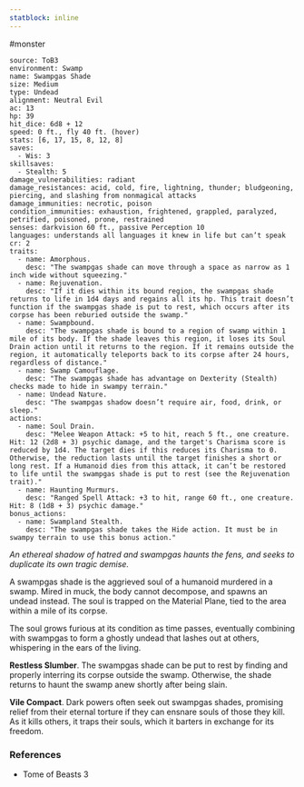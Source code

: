 ```yaml
---
statblock: inline
---
```

 #monster 

```statblock
source: ToB3
environment: Swamp
name: Swampgas Shade
size: Medium
type: Undead
alignment: Neutral Evil
ac: 13
hp: 39
hit_dice: 6d8 + 12
speed: 0 ft., fly 40 ft. (hover)
stats: [6, 17, 15, 8, 12, 8]
saves:
  - Wis: 3
skillsaves:
  - Stealth: 5
damage_vulnerabilities: radiant
damage_resistances: acid, cold, fire, lightning, thunder; bludgeoning, piercing, and slashing from nonmagical attacks
damage_immunities: necrotic, poison
condition_immunities: exhaustion, frightened, grappled, paralyzed, petrified, poisoned, prone, restrained
senses: darkvision 60 ft., passive Perception 10
languages: understands all languages it knew in life but can’t speak
cr: 2
traits:
  - name: Amorphous.
    desc: "The swampgas shade can move through a space as narrow as 1 inch wide without squeezing."
  - name: Rejuvenation.
    desc: "If it dies within its bound region, the swampgas shade returns to life in 1d4 days and regains all its hp. This trait doesn’t function if the swampgas shade is put to rest, which occurs after its corpse has been reburied outside the swamp."
  - name: Swampbound.
    desc: "The swampgas shade is bound to a region of swamp within 1 mile of its body. If the shade leaves this region, it loses its Soul Drain action until it returns to the region. If it remains outside the region, it automatically teleports back to its corpse after 24 hours, regardless of distance."
  - name: Swamp Camouflage.
    desc: "The swampgas shade has advantage on Dexterity (Stealth) checks made to hide in swampy terrain."
  - name: Undead Nature.
    desc: "The swampgas shadow doesn’t require air, food, drink, or sleep."
actions:
  - name: Soul Drain.
    desc: "Melee Weapon Attack: +5 to hit, reach 5 ft., one creature. Hit: 12 (2d8 + 3) psychic damage, and the target's Charisma score is reduced by 1d4. The target dies if this reduces its Charisma to 0. Otherwise, the reduction lasts until the target finishes a short or long rest. If a Humanoid dies from this attack, it can’t be restored to life until the swampgas shade is put to rest (see the Rejuvenation trait)."
  - name: Haunting Murmurs.
    desc: "Ranged Spell Attack: +3 to hit, range 60 ft., one creature. Hit: 8 (1d8 + 3) psychic damage."
bonus_actions:
  - name: Swampland Stealth.
    desc: "The swampgas shade takes the Hide action. It must be in swampy terrain to use this bonus action."
```

_An ethereal shadow of hatred and swampgas haunts the fens, and seeks to duplicate its own tragic demise._

A swampgas shade is the aggrieved soul of a humanoid murdered in a swamp. Mired in muck, the body cannot decompose, and spawns an undead instead. The soul is trapped on the Material Plane, tied to the area within a mile of its corpse.

The soul grows furious at its condition as time passes, eventually combining with swampgas to form a ghostly undead that lashes out at others, whispering in the ears of the living.

**Restless Slumber**. The swampgas shade can be put to rest by finding and properly interring its corpse outside the swamp. Otherwise, the shade returns to haunt the swamp anew shortly after being slain.

**Vile Compact**. Dark powers often seek out swampgas shades, promising relief from their eternal torture if they can ensnare souls of those they kill. As it kills others, it traps their souls, which it barters in exchange for its freedom.

### References

- Tome of Beasts 3
